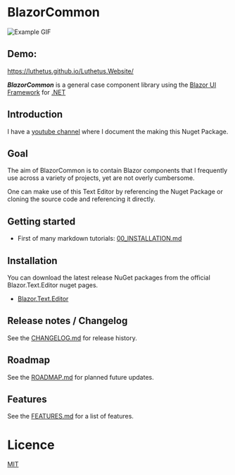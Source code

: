 # BlazorCommon

![Example GIF](/Media/Gifs/root-readme-gif.gif)

## Demo:
https://luthetus.github.io/Luthetus.Website/

***BlazorCommon*** is a general case component library using
the [Blazor UI Framework](https://dotnet.microsoft.com/en-us/apps/aspnet/web-apps/blazor)
for [.NET](https://dotnet.microsoft.com/)

## Introduction

I have a [youtube channel](https://www.youtube.com/channel/UCzhWhqYVP40as1MFUesQM9w) where I document the making this Nuget Package.

## Goal

The aim of BlazorCommon is to contain Blazor components that I frequently use across a variety of projects, yet are not overly cumbersome.

One can make use of this Text Editor by referencing the Nuget Package or cloning the source code and referencing it
directly.

## Getting started

- First of many markdown tutorials: [00_INSTALLATION.md](/Documentation/00_INSTALLATION.md)

## Installation

You can download the latest release NuGet packages from the official Blazor.Text.Editor nuget pages.

- [Blazor.Text.Editor](https://www.nuget.org/packages/Blazor.Text.Editor)

## Release notes / Changelog

See the [CHANGELOG.md](/CHANGELOG.md) for release history.

## Roadmap

See the [ROADMAP.md](/ROADMAP.md) for planned future updates.

## Features

See the [FEATURES.md](/FEATURES.md) for a list of features.

# Licence

[MIT](https://opensource.org/licenses/MIT)

